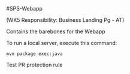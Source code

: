 #SPS-Webapp

(WK5 Responsibility: Business Landing Pg - AT)

Contains the barebones for the Webapp

To run a local server,
execute this command:

```
mvn package exec:java
```
Test PR protection rule